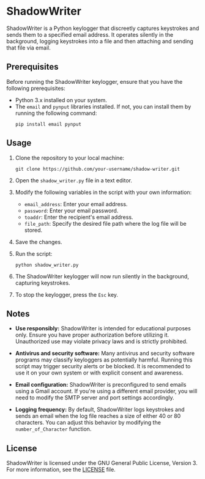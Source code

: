 # ShadowWriter
ShadowWriter is a Python keylogger that discreetly captures keystrokes and sends them to a specified email address. It operates silently in the background, logging keystrokes into a file and then attaching and sending that file via email.

## Prerequisites

Before running the ShadowWriter keylogger, ensure that you have the following prerequisites:

- Python 3.x installed on your system.
- The `email` and `pynput` libraries installed. If not, you can install them by running the following command:
  ```shell
  pip install email pynput
  ```

## Usage

1. Clone the repository to your local machine:
   ```shell
   git clone https://github.com/your-username/shadow-writer.git
   ```

2. Open the `shadow_writer.py` file in a text editor.

3. Modify the following variables in the script with your own information:
   - `email_address`: Enter your email address.
   - `password`: Enter your email password.
   - `toaddr`: Enter the recipient's email address.
   - `file_path`: Specify the desired file path where the log file will be stored.

4. Save the changes.

5. Run the script:
   ```shell
   python shadow_writer.py
   ```

6. The ShadowWriter keylogger will now run silently in the background, capturing keystrokes.

7. To stop the keylogger, press the `Esc` key.

## Notes

- **Use responsibly:** ShadowWriter is intended for educational purposes only. Ensure you have proper authorization before utilizing it. Unauthorized use may violate privacy laws and is strictly prohibited.

- **Antivirus and security software:** Many antivirus and security software programs may classify keyloggers as potentially harmful. Running this script may trigger security alerts or be blocked. It is recommended to use it on your own system or with explicit consent and awareness.

- **Email configuration:** ShadowWriter is preconfigured to send emails using a Gmail account. If you're using a different email provider, you will need to modify the SMTP server and port settings accordingly.

- **Logging frequency:** By default, ShadowWriter logs keystrokes and sends an email when the log file reaches a size of either 40 or 80 characters. You can adjust this behavior by modifying the `number_of_Character` function.


## License
ShadowWriter is licensed under the GNU General Public License, Version 3. For more information, see the [LICENSE](LICENSE) file.